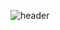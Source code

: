 ![header](https://capsule-render.vercel.app/api?type=Rounded&color=ffffff&height=170&text=🎉%20Welcomeeee%20🥳&fontSize=80&fontColor=000000&stroke=ffffff&StrokeWidth=3&strokeWidth=1&&descSize=10&descAlignY=80)
